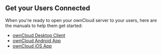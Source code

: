 ## Get your Users Connected

When you're ready to open your ownCloud server to your users, here are the manuals to help them get started:

* [ownCloud Desktop Client](https://doc.owncloud.com/desktop/latest/)
* [ownCloud Android App](https://doc.owncloud.com/android/)
* [ownCloud iOS App](https://doc.owncloud.com/ios/)
